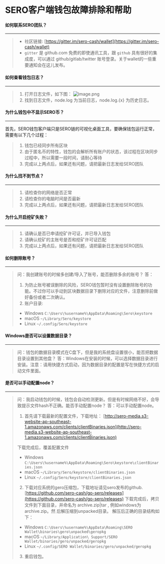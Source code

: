 # SERO客户端钱包故障排除和帮助

####  如何联系SERO团队？
---
> - 社区链接: [https://gitter.im/sero-cash/wallet](https://gitter.im/sero-cash/wallet)
> - `gitter` 是 github.com 免费的即使通讯工具，跟 `github` 具有很好的集成度，可以通过 github/gitlab/twitter 账号登录。关于wallet的一些重要通知会在这儿发布。

####  如何查看钱包日志？
---
> 1. 打开日志文件，如下图：
![image.png](https://upload-images.jianshu.io/upload_images/13141677-4b9642b60df09133.png?imageMogr2/auto-orient/strip%7CimageView2/2/w/600)
> 2. 找到日志文件，node.log 为当前日志，node.log.{x}  为历史日志。

####  为什么钱包中不显示SERO币？
---
首先，SERO钱包客户端只是SERO链的可视化桌面工具，要确保钱包运行正常，需要有以下几个过程：
> 1. 钱包已经同步所有区块
> 2. 由于匿名币的特性，钱包的会解析所有账户的状态，该过程在区块同步过程中，所以需要一段时间，请耐心等待
> 3. 完成以上两点后，如果还有问题，请把最新日志发给SERO团队

#### 为什么找不到节点？
---
> 1. 请检查你的网络是否正常
> 2. 请检查你的电脑时间是否最新
> 3. 完成以上两点后，如果还有问题，请把最新日志发给SERO团队

####  为什么开启挖矿失败？
---
> 1. 请确认是否已申请挖矿许可证，并已导入钱包
> 2. 请确认挖矿的主账号是否和挖矿许可证匹配
> 3. 完成以上两点后，如果还有问题，请把最新日志发给SERO团队

#### 如何删除账号？
---
>问：我创建账号的时候多创建/导入了账号，能否删除多余的账号？
>答：
> 1. 为防止账号被误删除的风险，SERO钱包暂时没有设置删除账号的功能。不过你可以手动到区块数据目录下删除对应的文件，注意删除前做好备份或者二次确认。
> 2. 账户目录:
> - Windows `C:\Users\%username%\AppData\Roaming\Sero\keystore`
> - macOS `~/Library/Sero/keystore`
> - Linux `~/.config/Sero/keystore `

#### Windows是否可以设置数据目录？
---
> 问：钱包的数据目录模式在C盘下，但是我的系统盘设置很小，能否把数据目录设置到其他盘？
>答：Windows在安装的时候，可以选择数据目录进行安装。注意：请用快捷方式启动，因为数据目录的配置是写在快捷方式的启动文件里面。

#### 是否可以手动配置node？
---
>问：我启动钱包的时候，钱包会自动检测更新。但是有时候网络不好，会导致提示文件hash不正确。能否手动配置node？
>答：可以手动配置node。
>1. 首先请下载最新的配置文件，下载地址：
[http://sero-media.s3-website-ap-southeast-1.amazonaws.com/clients/clientBinaries.json](http://sero-media.s3-website-ap-southeast-1.amazonaws.com/clients/clientBinaries.json)
>
>下载完成后，覆盖配置文件
> - Windows `C:\Users\%username%\AppData\Roaming\Sero\keystore\clientBinaries.json`
> - macOS `~/Library/Sero/keystore/clientBinaries.json`
> - Linux `~/.config/Sero/keystore/clientBinaries.json`
>
> 2. 下载对应系统的gero压缩包，下载地址请见sero发布的github.
[https://github.com/sero-cash/go-sero/releases](https://github.com/sero-cash/go-sero/releases)
下载完成后，拷贝文件到下面目录，并命名为 archive.zip|tar , 例如windows为 archive.zip。然 后解压缩到unpacked目录。
解压后正确的目录结构如下：
> - Windows `C:\Users\%username%\AppData\Roaming\SERO Wallet\binaries\gero\unpacked\geropkg`
> - macOS `~/Library/Application\ Support/SERO Wallet/binaries/gero/unpacked/geropkg`
> - Linux `~/.config/SERO Wallet/binaries/gero/unpacked/geropkg`
>
>3. 重启钱包。
